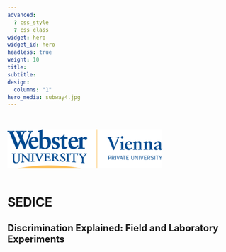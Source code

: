 ```yaml
---
advanced:
  ? css_style
  ? css_class
widget: hero
widget_id: hero
headless: true
weight: 10
title: 
subtitle: 
design:
  columns: "1"
hero_media: subway4.jpg
---
```


<br>
<br>
<a href="https://webster.ac.at/">
<img src="https://raw.githubusercontent.com/sedice-project/sedice/main/static/media/logo.png" alt="Webster Vienna Private University" width="350"/>  
 </a>

<br>
<br>
  
  
# SEDICE
## Discrimination Explained: Field and Laboratory Experiments
  
